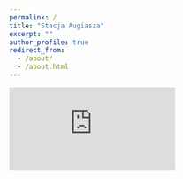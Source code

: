 ```yaml
---
permalink: /
title: "Stacja Augiasza"
excerpt: ""
author_profile: true
redirect_from: 
  - /about/
  - /about.html
---
```


<iframe src="https://www.youtube.com/watch?v=0UOkRA_Z_F4" frameborder="0" allow="accelerometer; encrypted-media; gyroscope; picture-in-picture" allowfullscreen="" id="fitvid0"> </iframe>